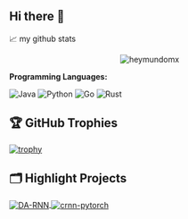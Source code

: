 ## Hi there 👋

<!--
**heymundomx/heymundomx** is a ✨ _special_ ✨ repository because its `README.md` (this file) appears on your GitHub profile.

Here are some ideas to get you started:

- 🔭 I’m currently working on ...
- 🌱 I’m currently learning ...
- 👯 I’m looking to collaborate on ...
- 🤔 I’m looking for help with ...
- 💬 Ask me about ...
- 📫 How to reach me: ...
- 😄 Pronouns: ...
- ⚡ Fun fact: ...
-->

📈 my github stats

<p align="center"> <img src="https://github-readme-stats.vercel.app/api?username=heymundomx&show_icons=true&theme=gotham" alt="heymundomx" />


**Programming Languages:**

![Java](https://img.shields.io/badge/Code-Java-informational?style=flat&logo=java&logoColor=white&color=6aa6f8)
![Python](https://img.shields.io/badge/Code-Python-informational?style=flat&logo=python&logoColor=white&color=6aa6f8)
![Go](https://img.shields.io/badge/Code-Go-informational?style=flat&logo=go&logoColor=white&color=6aa6f8)
![Rust](https://img.shields.io/badge/Code-Rust-informational?style=flat&logo=rust&logoColor=white&color=6aa6f8)


## 🏆 GitHub Trophies

[![trophy](https://github-profile-trophy.vercel.app/?username=heymundomx)](https://github.com/ryo-ma/github-profile-trophy)

## 🗂️ Highlight Projects

<a href="https://github.com/Zhenye-Na/DA-RNN">
  <img align="center" src="https://github-readme-stats.vercel.app/api/pin/?username=zhenye-na&repo=DA-RNN&show_icons=true&line_height=27&title_color=6aa6f8&text_color=8a919a&icon_color=6aa6f8&bg_color=22272e" alt="DA-RNN" />
</a>

<a href="https://github.com/Zhenye-Na/crnn-pytorch">
  <img align="center" src="https://github-readme-stats.vercel.app/api/pin/?username=zhenye-na&repo=crnn-pytorch&show_icons=true&line_height=27&title_color=6aa6f8&text_color=8a919a&icon_color=6aa6f8&bg_color=22272e" alt="crnn-pytorch" />
</a>
